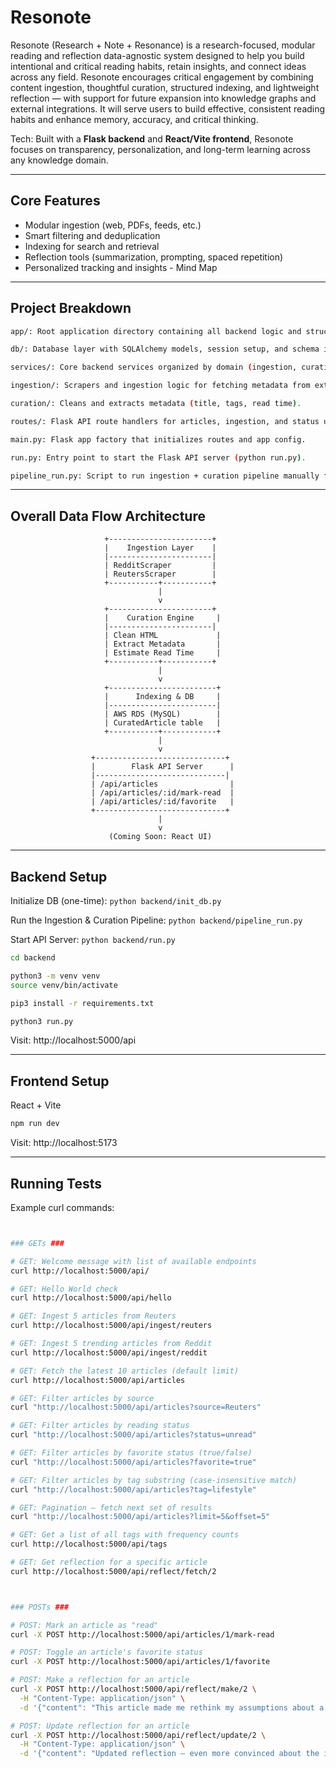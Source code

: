 # Resonote
Resonote (Research + Note + Resonance) is a research-focused, modular reading and reflection data-agnostic system designed to help you build intentional and critical reading habits, retain insights, and connect ideas across any field. Resonote encourages critical engagement by combining content ingestion, thoughtful curation, structured indexing, and lightweight reflection — with support for future expansion into knowledge graphs and external integrations. It will serve users to build effective, consistent reading habits and enhance memory, accuracy, and critical thinking.

Tech: Built with a **Flask backend** and **React/Vite frontend**, Resonote focuses on transparency, personalization, and long-term learning across any knowledge domain.

---

## Core Features

- Modular ingestion (web, PDFs, feeds, etc.)
- Smart filtering and deduplication
- Indexing for search and retrieval
- Reflection tools (summarization, prompting, spaced repetition)
- Personalized tracking and insights - Mind Map

---

## Project Breakdown

```bash
app/: Root application directory containing all backend logic and structure.

db/: Database layer with SQLAlchemy models, session setup, and schema init.

services/: Core backend services organized by domain (ingestion, curation, etc.).

ingestion/: Scrapers and ingestion logic for fetching metadata from external sources.

curation/: Cleans and extracts metadata (title, tags, read time).

routes/: Flask API route handlers for articles, ingestion, and status updates.

main.py: Flask app factory that initializes routes and app config.

run.py: Entry point to start the Flask API server (python run.py).

pipeline_run.py: Script to run ingestion + curation pipeline manually for testing.

```

---
## Overall Data Flow Architecture

                         +-----------------------+
                         |    Ingestion Layer    |
                         |-----------------------|
                         | RedditScraper         |
                         | ReutersScraper        |
                         +-----------+-----------+
                                     |
                                     v
                         +-----------------------+
                         |    Curation Engine     |
                         |-----------------------|
                         | Clean HTML             |
                         | Extract Metadata       |
                         | Estimate Read Time     |
                         +-----------+-----------+
                                     |
                                     v
                         +------------------------+
                         |      Indexing & DB     |
                         |------------------------|
                         | AWS RDS (MySQL)        |
                         | CuratedArticle table   |
                         +-----------+------------+
                                     |
                                     v
                      +-----------------------------+
                      |        Flask API Server      |
                      |-----------------------------|
                      | /api/articles                |
                      | /api/articles/:id/mark-read  |
                      | /api/articles/:id/favorite   |
                      +-----------------------------+
                                     |
                                     v
                          (Coming Soon: React UI)

---

## Backend Setup

Initialize DB (one-time): `python backend/init_db.py`

Run the Ingestion & Curation Pipeline: `python backend/pipeline_run.py`

Start API Server: `python backend/run.py`

```bash
cd backend

python3 -m venv venv
source venv/bin/activate

pip3 install -r requirements.txt

python3 run.py
```

Visit: http://localhost:5000/api

---


## Frontend Setup

React + Vite
```bash
npm run dev
```

Visit: http://localhost:5173

---

## Running Tests

Example curl commands:
```bash


### GETs ###

# GET: Welcome message with list of available endpoints
curl http://localhost:5000/api/

# GET: Hello World check
curl http://localhost:5000/api/hello

# GET: Ingest 5 articles from Reuters
curl http://localhost:5000/api/ingest/reuters

# GET: Ingest 5 trending articles from Reddit
curl http://localhost:5000/api/ingest/reddit

# GET: Fetch the latest 10 articles (default limit)
curl http://localhost:5000/api/articles

# GET: Filter articles by source
curl "http://localhost:5000/api/articles?source=Reuters"

# GET: Filter articles by reading status
curl "http://localhost:5000/api/articles?status=unread"

# GET: Filter articles by favorite status (true/false)
curl "http://localhost:5000/api/articles?favorite=true"

# GET: Filter articles by tag substring (case-insensitive match)
curl "http://localhost:5000/api/articles?tag=lifestyle"

# GET: Pagination — fetch next set of results
curl "http://localhost:5000/api/articles?limit=5&offset=5"

# GET: Get a list of all tags with frequency counts
curl http://localhost:5000/api/tags

# GET: Get reflection for a specific article
curl http://localhost:5000/api/reflect/fetch/2



### POSTs ###

# POST: Mark an article as "read"
curl -X POST http://localhost:5000/api/articles/1/mark-read

# POST: Toggle an article's favorite status
curl -X POST http://localhost:5000/api/articles/1/favorite

# POST: Make a reflection for an article
curl -X POST http://localhost:5000/api/reflect/make/2 \
  -H "Content-Type: application/json" \
  -d '{"content": "This article made me rethink my assumptions about a subject."}'

# POST: Update reflection for an article
curl -X POST http://localhost:5000/api/reflect/update/2 \
  -H "Content-Type: application/json" \
  -d '{"content": "Updated reflection — even more convinced about the implications now."}'



```